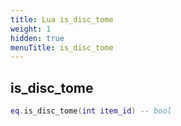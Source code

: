 ```yaml
---
title: Lua is_disc_tome
weight: 1
hidden: true
menuTitle: is_disc_tome
---
```

## is_disc_tome
```lua
eq.is_disc_tome(int item_id) -- bool
```